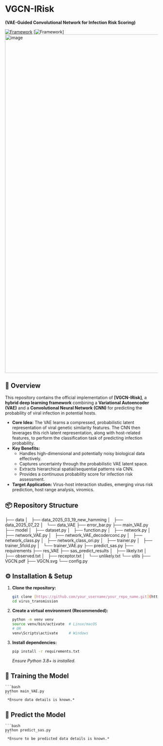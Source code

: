 # VGCN-IRisk

**(VAE-Guided Convolutional Network for Infection Risk Scoring)**

[![Framework](https://img.shields.io/badge/Python-3.8%2B-blue)](https://www.python.org/)
[![Framework](https://img.shields.io/badge/Framework-PyTorch%20%2F%20TensorFlow-red)]
<img width="2018" height="1114" alt="image" src="https://github.com/user-attachments/assets/2731e9be-13c7-4b0c-a22a-35021d5757d5" />



## 🧬 Overview

This repository contains the official implementation of **[VGCN-IRisk]**, a **hybrid deep learning framework** combining a **Variational Autoencoder (VAE)** and a **Convolutional Neural Network (CNN)** for predicting the probability of viral infection in potential hosts.

*   **Core Idea:** The VAE learns a compressed, probabilistic latent representation of viral genetic similarity features. The CNN then leverages this rich latent representation, along with host-related features, to perform the classification task of predicting infection probability.
*   **Key Benefits:**
    *   Handles high-dimensional and potentially noisy biological data effectively.
    *   Captures uncertainty through the probabilistic VAE latent space.
    *   Extracts hierarchical spatial/sequential patterns via CNN.
    *   Provides a continuous probability score for infection risk assessment.
*   **Target Application:** Virus-host interaction studies, emerging virus risk prediction, host range analysis, viromics.

## 📦 Repository Structure

├── data
│   ├── data_2025_03_19_new_hamming
│   ├── data_2025_07_22
│   └── data_VAE
├── error_bar.py
├── main_VAE.py
├── model
│   ├── dataset.py
│   ├── function.py
│   ├── network.py
│   ├── network_VAE.py
│   ├── network_VAE_decoderconc.py
│   ├── network_class.py
│   ├── network_class_ori.py
│   ├── trainer.py
│   ├── trainer_5fold.py
│   └── trainer_VAE.py
├── predict_sas.py
├── requirements
├── res_VAE
├── sas_predict_results
│   ├── likely.txt
│   ├── observed.txt
│   ├── receptor.txt
│   └── unlikely.txt
└── utils
    ├── VGCN.pdf
    ├── VGCN.svg
    └── config.py

## ⚙️ Installation & Setup

1.  **Clone the repository:**
    ```bash
    git clone [https://github.com/your_username/your_repo_name.git](https://github.com/dapao111/virus_transmission.git)
    cd virus_transmission
    ```

2.  **Create a virtual environment (Recommended):**
    ```bash
    python -m venv venv
    source venv/bin/activate  # Linux/macOS
    # OR
    venv\Scripts\activate     # Windows
    ```

3.  **Install dependencies:**
    ```bash
    pip install -r requirements.txt
    ```
    *Ensure Python 3.8+ is installed.*

## 🚀 Training the Model
    ```bash
    python main_VAE.py
    ```
     *Ensure data details is known.*


## 🚀 Predict the Model
    ```bash
    python predict_sas.py
    ```
     *Ensure to be predicted data details is known.*
